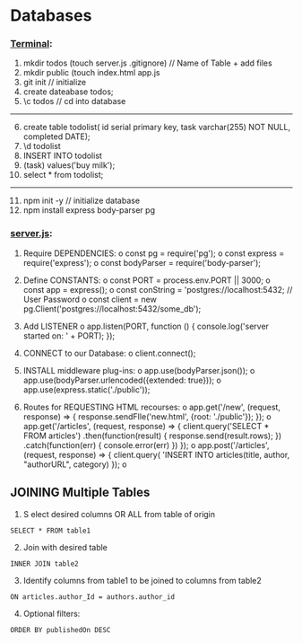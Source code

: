 # Databases

### <u>Terminal</u>:
1.	mkdir todos (touch server.js .gitignore)     // Name of Table + add files
2.	mkdir public (touch index.html app.js
3.	git init     // initialize
4.	create dateabase todos;
5.	\c  todos    // cd into database
--------------------------------
6.	create table todolist(
id serial primary key,
task varchar(255) NOT NULL,
completed DATE);
7.	\d todolist
8.	INSERT INTO todolist
9.	(task) values('buy milk');
10.	select * from todolist;
----------------------------------
11.	npm init -y   // initialize database
12.	npm install express body-parser pg

### <u>server.js</u>:
1.	Require DEPENDENCIES:
o	const pg = require('pg');
o	const express = require('express');
o	const bodyParser = require('body-parser');

2.	Define CONSTANTS:
o	const PORT = process.env.PORT || 3000;
o	const app = express();
o	const conString = 'postgres://localhost:5432;    // User Password
o	const client = new pg.Client('postgres://localhost:5432/some_db');

3.	Add LISTENER
o	app.listen(PORT, function () {
      console.log('server started on: ' + PORT);
     });

4.	CONNECT to our Database:
o	client.connect();

5.	INSTALL middleware plug-ins:
o	app.use(bodyParser.json());
o	app.use(bodyParser.urlencoded({extended: true}));
o	app.use(express.static('./public'));

6.	Routes for REQUESTING HTML recourses:
o	app.get('/new', (request, response) => {
      response.sendFIle('new.html', {root: './public'});
      });
o	app.get('/articles', (request, response) => {
      client.query('SELECT * FROM articles')
        .then(function(result) {
           response.send(result.rows);
      })
        .catch(function(err) {
           console.error(err)
      })
});
o	app.post('/articles', (request, response) => {
      client.query(
	'INSERT INTO
	articles(title, author, "authorURL", category)
      });
o	

## JOINING Multiple Tables

1) S
elect desired columns OR ALL from table of origin 
```
SELECT * FROM table1
```
2) Join with desired table
```
INNER JOIN table2
```
3) Identify columns from table1 to be joined to columns from table2
```
ON articles.author_Id = authors.author_id
```
4) Optional filters:
```
ORDER BY publishedOn DESC
```


